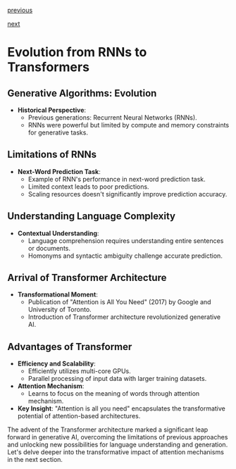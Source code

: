 [previous](./3_Application_to_LLMs.md)

[next](./5_Transformer_architecture_overview.md)
# Evolution from RNNs to Transformers

## Generative Algorithms: Evolution

- **Historical Perspective**:
    - Previous generations: Recurrent Neural Networks (RNNs).
    - RNNs were powerful but limited by compute and memory constraints for generative tasks.

## Limitations of RNNs

- **Next-Word Prediction Task**:
    - Example of RNN's performance in next-word prediction task.
    - Limited context leads to poor predictions.
    - Scaling resources doesn't significantly improve prediction accuracy.

## Understanding Language Complexity

- **Contextual Understanding**:
    - Language comprehension requires understanding entire sentences or documents.
    - Homonyms and syntactic ambiguity challenge accurate prediction.

## Arrival of Transformer Architecture

- **Transformational Moment**:
    - Publication of "Attention is All You Need" (2017) by Google and University of Toronto.
    - Introduction of Transformer architecture revolutionized generative AI.

## Advantages of Transformer

- **Efficiency and Scalability**:
    - Efficiently utilizes multi-core GPUs.
    - Parallel processing of input data with larger training datasets.
- **Attention Mechanism**:
    - Learns to focus on the meaning of words through attention mechanism.
- **Key Insight**: "Attention is all you need" encapsulates the transformative potential of attention-based architectures.

The advent of the Transformer architecture marked a significant leap forward in generative AI, overcoming the limitations of previous approaches and unlocking new possibilities for language understanding and generation. Let's delve deeper into the transformative impact of attention mechanisms in the next section.